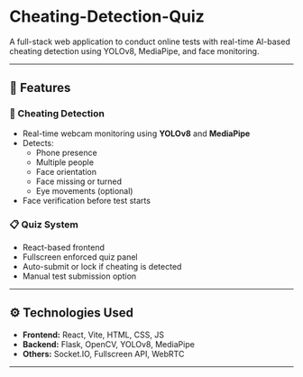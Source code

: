 # Cheating-Detection-Quiz

A full-stack web application to conduct online tests with real-time AI-based cheating detection using YOLOv8, MediaPipe, and face monitoring.

---

## 🚀 Features

### 👀 Cheating Detection
- Real-time webcam monitoring using **YOLOv8** and **MediaPipe**
- Detects:
  - Phone presence
  - Multiple people
  - Face orientation
  - Face missing or turned
  - Eye movements (optional)
- Face verification before test starts

### 📋 Quiz System
- React-based frontend
- Fullscreen enforced quiz panel
- Auto-submit or lock if cheating is detected
- Manual test submission option

---

## ⚙️ Technologies Used

- **Frontend:** React, Vite, HTML, CSS, JS
- **Backend:** Flask, OpenCV, YOLOv8, MediaPipe
- **Others:** Socket.IO, Fullscreen API, WebRTC

---
